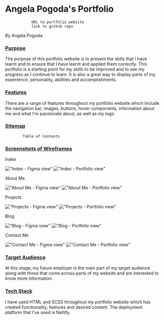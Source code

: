# Angela Pogoda's Portfolio
                URL to portfolio website
                link to github repo

By Angela Pogoda 

### <u>**Purpose**</u>
The purpose of this portfolio website is to present the skills that I have learnt and to ensure that I have learnt and applied them correctly. This portfolio is a starting point for my skills to be improved and to see my progress as I continue to learn. It is also a great way to display parts of my experience, personality, abilities and accomplishments.

### <u>**Features**</u>
There are a range of features throughout my portfolio website which include the navigation bar, images, buttons, hover components, information about me and what I'm passionate about, as well as my logo. 

### <u>**Sitemap**</u>
            Table of Contents

### <u>**Screenshots of Wireframes**</u>
Index

!["Index - Figma view"](./images/Figma-index-page.png)
!["Index - Portfolio view"](./images/Portfolio-index-page.png)

About Me

!["About Me - Figma view"](./images/Figma-about-me-page.png)
!["About Me - Portfolio view"](./images/Portfolio-about-me-page.png)

Projects

!["Projects - Figma view"](./images/Figma-projects-page.png)
!["Projects - Portfolio view"](./images/Portfolio-projects-page.png)

Blog

!["Blog - Figma view"](./images/Figma-blog-page.png)
!["Blog - Portfolio view"](./images/Portfolio-blog-page.png)

Contact Me

!["Contact Me - Figma view"](./images/Figma-contact-me-page.png)
!["Contact Me - Portfolio view"](./images/Portfolio-contact-me-page.png)

### <u>**Target Audience**</u>
At this stage, my future employer is the main part of my target audience along with those that come across parts of my website and are interested to know more information. 

### <u>**Tech Stack**</u>
I have used HTML and SCSS throughout my portfolio website which has created functionality, features and desired content.
The deployment platform that I've used is Netlify. 